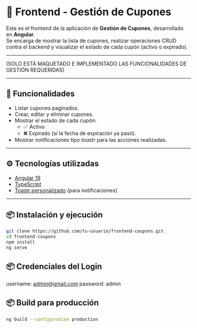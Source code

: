 # 🎨 Frontend - Gestión de Cupones

Este es el frontend de la aplicación de **Gestión de Cupones**, desarrollado en **Angular**.  
Se encarga de mostrar la lista de cupones, realizar operaciones CRUD contra el backend y visualizar el estado de cada cupón (activo o expirado).

---

(SOLO ESTÁ MAQUETADO E IMPLEMENTADO LAS FUNCIONALIDADES DE GESTIÓN REQUERIDAS)

---

## 🚀 Funcionalidades
- Listar cupones paginados.
- Crear, editar y eliminar cupones.
- Mostrar el estado de cada cupón:
  - ✅ Activo
  - ❌ Expirado (si la fecha de expiración ya pasó).
- Mostrar notificaciones tipo *toastr* para las acciones realizadas.

---

## ⚙️ Tecnologías utilizadas
- [Angular 19](https://angular.io/)
- [TypeScript](https://www.typescriptlang.org/)
- [Toastr personalizado](#) (para notificaciones)

---

## 📦 Instalación y ejecución

```bash
git clone https://github.com/tu-usuario/frontend-coupons.git
cd frontend-coupons
npm install
ng serve
```
## 📦 Credenciales del Login

username: admin@gmail.com
password: admin

## 📦 Build para producción
```bash
ng build --configuration production
```
